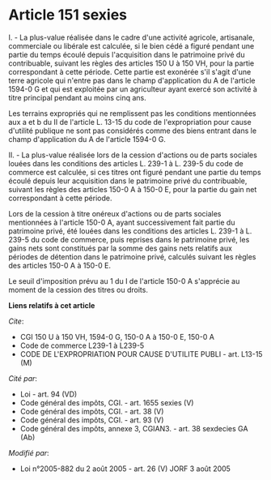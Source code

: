 # Article 151 sexies

I. - La plus-value réalisée dans le cadre d'une activité agricole, artisanale, commerciale ou libérale est calculée, si le
bien cédé a figuré pendant une partie du temps écoulé depuis l'acquisition dans le patrimoine privé du contribuable, suivant
les règles des articles 150 U à 150 VH, pour la partie correspondant à cette période. Cette partie est exonérée s'il s'agit
d'une terre agricole qui n'entre pas dans le champ d'application du A de l'article 1594-0 G et qui est exploitée par un
agriculteur ayant exercé son activité à titre principal pendant au moins cinq ans.

Les terrains expropriés qui ne remplissent pas les conditions mentionnées aux a et b du II de l'article L. 13-15 du code de
l'expropriation pour cause d'utilité publique ne sont pas considérés comme des biens entrant dans le champ d'application du A
de l'article 1594-0 G.

II. - La plus-value réalisée lors de la cession d'actions ou de parts sociales louées dans les conditions des articles L.
239-1 à L. 239-5 du code de commerce est calculée, si ces titres ont figuré pendant une partie du temps écoulé depuis leur
acquisition dans le patrimoine privé du contribuable, suivant les règles des articles 150-0 A à 150-0 E, pour la partie du
gain net correspondant à cette période.

Lors de la cession à titre onéreux d'actions ou de parts sociales mentionnées à l'article 150-0 A, ayant successivement fait
partie du patrimoine privé, été louées dans les conditions des articles L. 239-1 à L. 239-5 du code de commerce, puis
reprises dans le patrimoine privé, les gains nets sont constitués par la somme des gains nets relatifs aux périodes de
détention dans le patrimoine privé, calculés suivant les règles des articles 150-0 A à 150-0 E.

Le seuil d'imposition prévu au 1 du I de l'article 150-0 A s'apprécie au moment de la cession des titres ou droits.

**Liens relatifs à cet article**

_Cite_:

  - CGI 150 U à 150 VH, 1594-0 G, 150-0 A à 150-0 E, 150-0 A
  - Code de commerce L239-1 à L239-5
  - CODE DE L'EXPROPRIATION POUR CAUSE D'UTILITE PUBLI - art. L13-15 (M)

_Cité par_:

  - Loi - art. 94 (VD)
  - Code général des impôts, CGI. - art. 1655 sexies (V)
  - Code général des impôts, CGI. - art. 38 (V)
  - Code général des impôts, CGI. - art. 93 (V)
  - Code général des impôts, annexe 3, CGIAN3. - art. 38 sexdecies GA (Ab)

_Modifié par_:

  - Loi n°2005-882 du 2 août 2005 - art. 26 (V) JORF 3 août 2005
